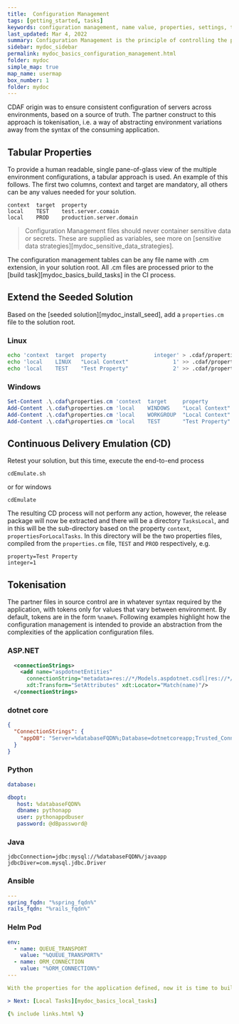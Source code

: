 ```yaml
---
title:  Configuration Management
tags: [getting_started, tasks]
keywords: configuration management, name value, properties, settings, tokenisation
last_updated: Mar 4, 2022
summary: Configuration Management is the principle of controlling the properties and settings of environments from source control, to provide transparency and traceability of current state and changes over time.
sidebar: mydoc_sidebar
permalink: mydoc_basics_configuration_management.html
folder: mydoc
simple_map: true
map_name: usermap
box_number: 1
folder: mydoc
---
```


CDAF origin was to ensure consistent configuration of servers across environments, based on a source of truth. The partner construct to this approach is tokenisation, i.e. a way of abstracting environment variations away from the syntax of the consuming application.

## Tabular Properties

To provide a human readable, single pane-of-glass view of the multiple environment configurations, a tabular approach is used. An example of this follows. The first two columns, context and target are mandatory, all others can be any values needed for your solution.

```
context  target  property
local    TEST    test.server.comain
local    PROD    production.server.domain
```

> Configuration Management files should never container sensitive data or secrets. These are supplied as variables, see more on [sensitive data strategies][mydoc_sensitive_data_strategies].

The configuration management tables can be any file name with .cm extension, in your solution root. All .cm files are processed prior to the [build task][mydoc_basics_build_tasks] in the CI process.

## Extend the Seeded Solution

Based on the [seeded solution][mydoc_install_seed], add a `properties.cm` file to the solution root.

### Linux

``` bash
echo 'context  target  property               integer' > .cdaf/properties.cm
echo 'local    LINUX   "Local Context"              1' >> .cdaf/properties.cm
echo 'local    TEST    "Test Property"              2' >> .cdaf/properties.cm
```

### Windows

``` powershell
Set-Content .\.cdaf\properties.cm 'context  target     property               integer'
Add-Content .\.cdaf\properties.cm 'local    WINDOWS    "Local Context"              1'
Add-Content .\.cdaf\properties.cm 'local    WORKGROUP  "Local Context"              1'
Add-Content .\.cdaf\properties.cm 'local    TEST       "Test Property"              2'
```

## Continuous Delivery Emulation (CD)

Retest your solution, but this time, execute the end-to-end process

    cdEmulate.sh

or for windows

    cdEmulate

The resulting CD process will not perform any action, however, the release package will now be extracted and there will be a directory `TasksLocal`, and in this will be the sub-directory based on the property `context`, `propertiesForLocalTasks`. In this directory will be the two properties files, compiled from the `properties.cm` file, `TEST` and `PROD` respectively, e.g.

``` properties
property=Test Property
integer=1
```

## Tokenisation

The partner files in source control are in whatever syntax required by the application, with tokens only for values that vary between environment. By default, tokens are in the form ``%name%``. Following examples highlight how the configuration management is intended to provide an abstraction from the complexities of the application configuration files.

### ASP.NET

``` xml
  <connectionStrings>
    <add name="aspdotnetEntities"
      connectionString="metadata=res://*/Models.aspdotnet.csdl|res://*/Models.aspdotnet.ssdl|res://*/Models.aspdotnet.msl;provider=System.Data.SqlClient;provider connection string=&quot;data source=%databaseFQDN%;initial catalog=aspdotnetapp;integrated security=True;multipleactiveresultsets=True;application name=EntityFramework&quot;" providerName="System.Data.EntityClient"
      xdt:Transform="SetAttributes" xdt:Locator="Match(name)"/>
  </connectionStrings>
```

### dotnet core

``` json
{
  "ConnectionStrings": {
    "appDB": "Server=%databaseFQDN%;Database=dotnetcoreapp;Trusted_Connection=True;"
  }
}
```

### Python

``` yaml
database: 

dbopt:
   host: %databaseFQDN%
   dbname: pythonapp
   user: pythonappdbuser
   password: @dBpassword@
```

### Java

``` properties
jdbcConnection=jdbc:mysql://%databaseFQDN%/javaapp
jdbcDiver=com.mysql.jdbc.Driver
```

### Ansible

``` yaml
---
spring_fqdn: "%spring_fqdn%"
rails_fqdn: "%rails_fqdn%"
```

### Helm Pod

``` yaml
env:
  - name: QUEUE_TRANSPORT
    value: "%QUEUE_TRANSPORT%"
  - name: ORM_CONNECTION
    value: "%ORM_CONNECTION%"
---

With the properties for the application defined, now it is time to build the application.

> Next: [Local Tasks][mydoc_basics_local_tasks]

{% include links.html %}
